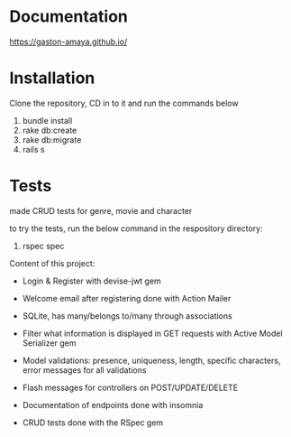 # Documentation

https://gaston-amaya.github.io/


# Installation

Clone the repository, CD in to it and run the commands below

1. bundle install
2. rake db:create
3. rake db:migrate
4. rails s

# Tests

made CRUD tests for genre, movie and character

to try the tests, run the below command in the respository directory:

1. rspec spec


Content of this project:

- Login & Register with devise-jwt gem

- Welcome email after registering done with Action Mailer

- SQLite, has many/belongs to/many through associations

- Filter what information is displayed in GET requests with Active Model Serializer gem

- Model validations: presence, uniqueness, length, specific characters, error messages for all validations

- Flash messages for controllers on POST/UPDATE/DELETE

- Documentation of endpoints done with insomnia

- CRUD tests done with the RSpec gem
